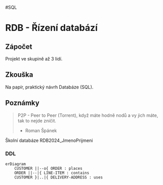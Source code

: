 #SQL
# RDB - Řízení databází

## Zápočet
Projekt ve skupině až 3 lidí.

## Zkouška
Na papír, praktický návrh Databáze (SQL).


## Poznámky
> P2P - Peer to Peer (Torrent), když máte hodně nodů a vy jich máte, tak to nejde zničit.
> - Roman Špánek

Školní databáze
RDB2024_JmenoPrijmeni
### DDL
```mermaid
erDiagram
    CUSTOMER ||--o{ ORDER : places
    ORDER ||--|{ LINE-ITEM : contains
    CUSTOMER }|..|{ DELIVERY-ADDRESS : uses
```